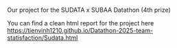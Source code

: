 Our project for the SUDATA x SUBAA Datathon (4th prize)

You can find a clean html report for the project here https://tienvinh1210.github.io/Datathon-2025-team-statisfaction/Sudata.html


